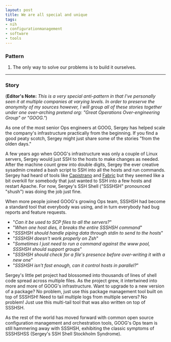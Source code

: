 ```yaml
---
layout: post
title: We are all special and unique
tags:
- nih
- configurationmanagement
- software
- tools
---
```


### Pattern

1. The only way to solve our problems is to build it ourselves.

---

### Story

(**Editor's Note:** *This is a very special anti-pattern in that I've
personally seen it at multiple companies at varying levels. In order to
preserve the anonymity of my sources however, I will group all of these stories
together under one over-arching pretend org: "Great Operations
Over-engineering Group" or "GOOG."*)


As one of the most senior Ops engineers at GOOG, Sergey has helped scale the
company's infrastructure practically from the beginning. If you find a good
peaty scotch, Sergey might just share some of the stories "from the olden
days."

A few years ago when GOOG's infrastructure was only a couple of Linux
servers, Sergey would just SSH to the hosts to make changes as needed. After
the machine count grew into double digits, Sergey the ever creative sysadmin
created a bash script to SSH into all the hosts and run commands. Sergey had
heard of tools like [Capistrano](http://capistranorb.com/) and
[Fabric](http://fabfile.org/) but they seemed like a bit overkill for somebody
that just wanted to SSH into a few hosts and restart Apache. For now, Sergey's
SSH Shell ("SSSHSH" pronounced "shush") was doing the job just fine.

When more people joined GOOG's growing Ops team, SSSHSH had become a standard
tool that everybody was using, and in turn everybody had bug reports and
feature requests. 

* "*Can it be used to SCP files to all the servers?*"
* "*When one host dies, it breaks the entire SSSHSH command*"
* "*SSSHSH should handle piping data through stdin to send to the hosts*"
* "*SSSHSH doesn't work properly on Zsh*"
* "*Sometimes I just need to run a command against the www pool, SSSHSH should
  support groups*"
* "*SSSHSH should check for a file's presence before over-writing it with a new
  one*"
* "*SSSHSH isn't fast enough, can it control hosts in parallel?*"


Sergey's little pet project had blossomed into thousands of lines of shell code
spread across multiple files. As the project grew, it intertwined into more and
more of GOOG's infrastructure. Want to upgrade to a new version of a package?
No problem, just use this package management tool built on top of SSSHSH! Need
to tail multiple logs from multiple servers? No problem! Just use this
multi-tail tool that was also written on top of SSSHSH.


As the rest of the world has moved forward with common open source
configuration management and orchestration tools, GOOG's Ops team is still
hammering away with SSSHSH, exhibiting the classic symptoms of SSSHSHSS
(Sergey's SSH Shell Stockholm Syndrome).
